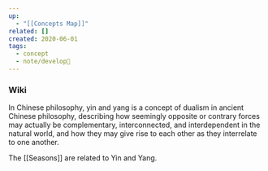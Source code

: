 ```yaml
---
up:
  - "[[Concepts Map]]"
related: []
created: 2020-06-01
tags:
  - concept
  - note/develop🍃
---
```


### Wiki
In Chinese philosophy, yin and yang is a concept of dualism in ancient Chinese philosophy, describing how seemingly opposite or contrary forces may actually be complementary, interconnected, and interdependent in the natural world, and how they may give rise to each other as they interrelate to one another.

The [[Seasons]] are related to Yin and Yang.


